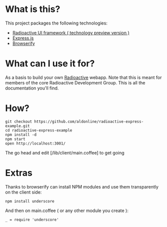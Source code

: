 
# What is this?

This project packages the following technologies:

* [Radioactive UI framework ( technology preview version )](https://github.com/aldonline/radioactive)
* [Express.js](http://expressjs.com/)
* [Browserify](http://browserify.org/)

# What can I use it for?

As a basis to build your own [Radioactive](https://github.com/aldonline/radioactive) webapp.
Note that this is meant for members of the core Radioactive Development Group. This is all the documentation you'll find.

# How?

    git checkout https://github.com/aldonline/radioactive-express-example.git
    cd radioactive-express-example
    npm install -d
    npm start
    open http://localhost:3001/

The go head and edit [/lib/client/main.coffee] to get going

# Extras

Thanks to browserify can install NPM modules and use them transparently on the client side:

    npm install underscore

And then on main.coffee ( or any other module you create ):

    _ = require 'underscore'
